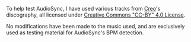 To help test AudioSync, I have used various tracks from [Creo](https://creo-music.com)'s discography, all licensed under [Creative Commons "CC-BY" 4.0 License](https://creativecommons.org/licenses/by/4.0/#).

No modifications have been made to the music used, and are exclusively used as testing material for AudioSync's BPM detection.